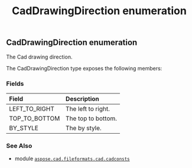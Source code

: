 ﻿---
title: CadDrawingDirection enumeration
second_title: Aspose.CAD for Python via .NET API References
description: 
type: docs
weight: 100
url: /python-net/aspose.cad.fileformats.cad.cadconsts/caddrawingdirection/
is_root: false
---

## CadDrawingDirection enumeration

The Cad drawing direction.



The CadDrawingDirection type exposes the following members:

### Fields
| Field | Description |
| :- | :- |
| LEFT_TO_RIGHT | The left to right. |
| TOP_TO_BOTTOM | The top to bottom. |
| BY_STYLE | The by style. |



### See Also
* module [`aspose.cad.fileformats.cad.cadconsts`](..)

